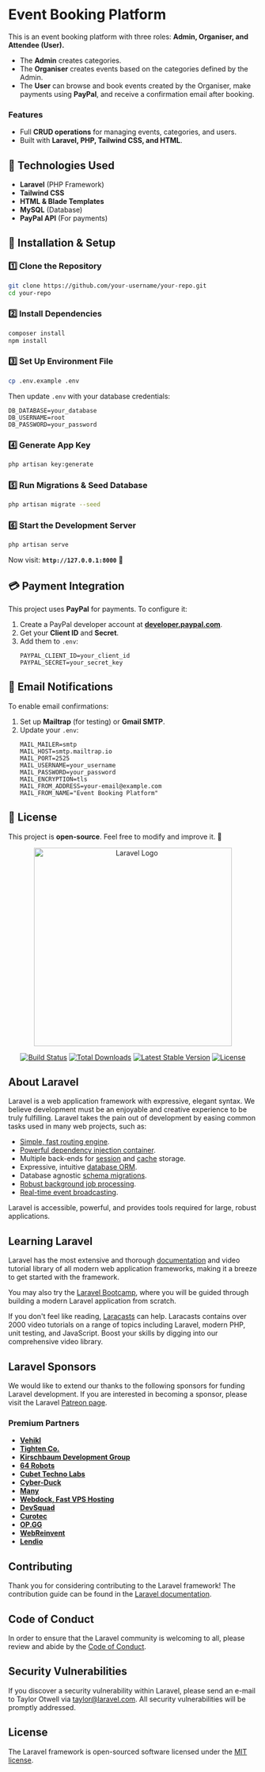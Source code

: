 # Event Booking Platform

This is an event booking platform with three roles: **Admin, Organiser, and Attendee (User).**

-   The **Admin** creates categories.
-   The **Organiser** creates events based on the categories defined by the Admin.
-   The **User** can browse and book events created by the Organiser, make payments using **PayPal**, and receive a confirmation email after booking.

### Features

-   Full **CRUD operations** for managing events, categories, and users.
-   Built with **Laravel, PHP, Tailwind CSS, and HTML**.

## 🚀 Technologies Used
- **Laravel** (PHP Framework)
- **Tailwind CSS**
- **HTML & Blade Templates**
- **MySQL** (Database)
- **PayPal API** (For payments)

## 📌 Installation & Setup

### 1️⃣ Clone the Repository
```sh
git clone https://github.com/your-username/your-repo.git
cd your-repo
```

### 2️⃣ Install Dependencies
```sh
composer install
npm install
```

### 3️⃣ Set Up Environment File
```sh
cp .env.example .env
```
Then update `.env` with your database credentials:
```env
DB_DATABASE=your_database
DB_USERNAME=root
DB_PASSWORD=your_password
```

### 4️⃣ Generate App Key
```sh
php artisan key:generate
```

### 5️⃣ Run Migrations & Seed Database
```sh
php artisan migrate --seed
```

### 6️⃣ Start the Development Server
```sh
php artisan serve
```
Now visit: **`http://127.0.0.1:8000`** 🎉

## 💳 Payment Integration
This project uses **PayPal** for payments. To configure it:
1. Create a PayPal developer account at **[developer.paypal.com](https://developer.paypal.com/)**.
2. Get your **Client ID** and **Secret**.
3. Add them to `.env`:
   ```env
   PAYPAL_CLIENT_ID=your_client_id
   PAYPAL_SECRET=your_secret_key
   ```

## 📧 Email Notifications
To enable email confirmations:
1. Set up **Mailtrap** (for testing) or **Gmail SMTP**.
2. Update your `.env`:
   ```env
   MAIL_MAILER=smtp
   MAIL_HOST=smtp.mailtrap.io
   MAIL_PORT=2525
   MAIL_USERNAME=your_username
   MAIL_PASSWORD=your_password
   MAIL_ENCRYPTION=tls
   MAIL_FROM_ADDRESS=your-email@example.com
   MAIL_FROM_NAME="Event Booking Platform"
   ```

## 📜 License
This project is **open-source**. Feel free to modify and improve it. 🚀



<p align="center"><a href="https://laravel.com" target="_blank"><img src="https://raw.githubusercontent.com/laravel/art/master/logo-lockup/5%20SVG/2%20CMYK/1%20Full%20Color/laravel-logolockup-cmyk-red.svg" width="400" alt="Laravel Logo"></a></p>

<p align="center">
<a href="https://github.com/laravel/framework/actions"><img src="https://github.com/laravel/framework/workflows/tests/badge.svg" alt="Build Status"></a>
<a href="https://packagist.org/packages/laravel/framework"><img src="https://img.shields.io/packagist/dt/laravel/framework" alt="Total Downloads"></a>
<a href="https://packagist.org/packages/laravel/framework"><img src="https://img.shields.io/packagist/v/laravel/framework" alt="Latest Stable Version"></a>
<a href="https://packagist.org/packages/laravel/framework"><img src="https://img.shields.io/packagist/l/laravel/framework" alt="License"></a>
</p>

## About Laravel

Laravel is a web application framework with expressive, elegant syntax. We believe development must be an enjoyable and creative experience to be truly fulfilling. Laravel takes the pain out of development by easing common tasks used in many web projects, such as:

-   [Simple, fast routing engine](https://laravel.com/docs/routing).
-   [Powerful dependency injection container](https://laravel.com/docs/container).
-   Multiple back-ends for [session](https://laravel.com/docs/session) and [cache](https://laravel.com/docs/cache) storage.
-   Expressive, intuitive [database ORM](https://laravel.com/docs/eloquent).
-   Database agnostic [schema migrations](https://laravel.com/docs/migrations).
-   [Robust background job processing](https://laravel.com/docs/queues).
-   [Real-time event broadcasting](https://laravel.com/docs/broadcasting).

Laravel is accessible, powerful, and provides tools required for large, robust applications.

## Learning Laravel

Laravel has the most extensive and thorough [documentation](https://laravel.com/docs) and video tutorial library of all modern web application frameworks, making it a breeze to get started with the framework.

You may also try the [Laravel Bootcamp](https://bootcamp.laravel.com), where you will be guided through building a modern Laravel application from scratch.

If you don't feel like reading, [Laracasts](https://laracasts.com) can help. Laracasts contains over 2000 video tutorials on a range of topics including Laravel, modern PHP, unit testing, and JavaScript. Boost your skills by digging into our comprehensive video library.

## Laravel Sponsors

We would like to extend our thanks to the following sponsors for funding Laravel development. If you are interested in becoming a sponsor, please visit the Laravel [Patreon page](https://patreon.com/taylorotwell).

### Premium Partners

-   **[Vehikl](https://vehikl.com/)**
-   **[Tighten Co.](https://tighten.co)**
-   **[Kirschbaum Development Group](https://kirschbaumdevelopment.com)**
-   **[64 Robots](https://64robots.com)**
-   **[Cubet Techno Labs](https://cubettech.com)**
-   **[Cyber-Duck](https://cyber-duck.co.uk)**
-   **[Many](https://www.many.co.uk)**
-   **[Webdock, Fast VPS Hosting](https://www.webdock.io/en)**
-   **[DevSquad](https://devsquad.com)**
-   **[Curotec](https://www.curotec.com/services/technologies/laravel/)**
-   **[OP.GG](https://op.gg)**
-   **[WebReinvent](https://webreinvent.com/?utm_source=laravel&utm_medium=github&utm_campaign=patreon-sponsors)**
-   **[Lendio](https://lendio.com)**

## Contributing

Thank you for considering contributing to the Laravel framework! The contribution guide can be found in the [Laravel documentation](https://laravel.com/docs/contributions).

## Code of Conduct

In order to ensure that the Laravel community is welcoming to all, please review and abide by the [Code of Conduct](https://laravel.com/docs/contributions#code-of-conduct).

## Security Vulnerabilities

If you discover a security vulnerability within Laravel, please send an e-mail to Taylor Otwell via [taylor@laravel.com](mailto:taylor@laravel.com). All security vulnerabilities will be promptly addressed.

## License

The Laravel framework is open-sourced software licensed under the [MIT license](https://opensource.org/licenses/MIT).
